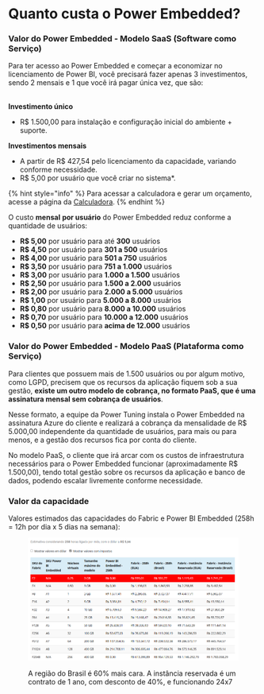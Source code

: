 # Quanto custa o Power Embedded?

### Valor do Power Embedded - Modelo SaaS (Software como Serviço)

Para ter acesso ao Power Embedded e começar a economizar no licenciamento de Power BI, você precisará fazer apenas 3 investimentos, sendo 2 mensais e 1 que você irá pagar única vez, que são:

\
**Investimento único**

* R$ 1.500,00 para instalação e configuração inicial do ambiente + suporte.

**Investimentos mensais**

* A partir de R$ 427,54 pelo licenciamento da capacidade, variando conforme necessidade.
* R$ 5,00 por usuário que você criar no sistema\*.

{% hint style="info" %}
Para acessar a calculadora e gerar um orçamento, acesse a página da [Calculadora](https://powerembedded.com.br/calculadora).
{% endhint %}



O custo **mensal** **por usuário** do Power Embedded reduz conforme a quantidade de usuários:

* **R$ 5,00** por usuário para até **300** usuários
* **R$ 4,50** por usuário para **301 a 500** usuários
* **R$ 4,00** por usuário para **501 a 750** usuários
* **R$ 3,50** por usuário para **751 a 1.000** usuários
* **R$ 3,00** por usuário para **1.000 a 1.500** usuários
* **R$ 2,50** por usuário para **1.500 a 2.000** usuários
* **R$ 2,00** por usuário para **2.000 a 5.000** usuários
* **R$ 1,00** por usuário para **5.000 a 8.000** usuários
* **R$ 0,80** por usuário para **8.000 a 10.000** usuários
* **R$ 0,70** por usuário para **10.000 a 12.000** usuários
* **R$ 0,50** por usuário para **acima de 12.000** usuários



### Valor do Power Embedded - Modelo PaaS (Plataforma como Serviço)

Para clientes que possuem mais de 1.500 usuários ou por algum motivo, como LGPD, precisem que os recursos da aplicação fiquem sob a sua gestão, **existe um outro modelo de cobrança, no formato PaaS, que é uma assinatura mensal sem cobrança de usuários**.

Nesse formato, a equipe da Power Tuning instala o Power Embedded na assinatura Azure do cliente e realizará a cobrança da mensalidade de R$ 5.000,00 independente da quantidade de usuários, para mais ou para menos, e a gestão dos recursos fica por conta do cliente.

No modelo PaaS, o cliente que irá arcar com os custos de infraestrutura necessários para o Power Embedded funcionar (aproximadamente R$ 1.500,00), tendo total gestão sobre os recursos da aplicação e banco de dados, podendo escalar livremente conforme necessidade.



### Valor da capacidade

Valores estimados das capacidades do Fabric e Power BI Embedded (258h = 12h por dia x 5 dias na semana):

<figure><img src="../.gitbook/assets/image (1) (1) (1) (1) (1) (1) (1) (1) (1) (1) (1) (1) (1) (1).png" alt=""><figcaption><p>A região do Brasil é 60% mais cara. A instância reservada é um contrato de 1 ano, com desconto de 40%, e funcionando 24x7</p></figcaption></figure>
